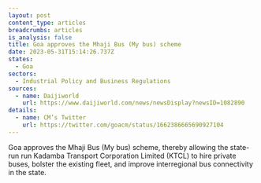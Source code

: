 ```yaml
---
layout: post
content_type: articles
breadcrumbs: articles
is_analysis: false
title: Goa approves the Mhaji Bus (My bus) scheme
date: 2023-05-31T15:14:26.737Z
states:
  - Goa
sectors:
  - Industrial Policy and Business Regulations
sources:
  - name: Daijiworld
    url: https://www.daijiworld.com/news/newsDisplay?newsID=1082890
details:
  - name: CM’s Twitter
    url: https://twitter.com/goacm/status/1662386665690927104
---
```

Goa approves the Mhaji Bus (My bus) scheme, thereby allowing the state-run run Kadamba Transport Corporation Limited (KTCL) to hire private buses, bolster the existing fleet, and improve interregional bus connectivity in the state.